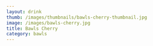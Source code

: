 ```yaml
---
layout: drink
thumb: /images/thumbnails/bawls-cherry-thumbnail.jpg
image: /images/bawls-cherry.jpg
title: Bawls Cherry
category: bawls
---
```


